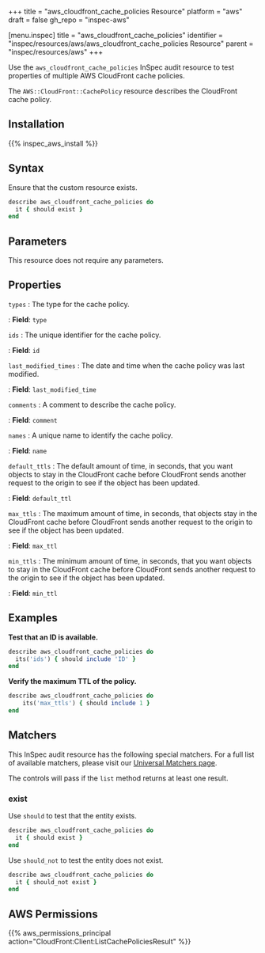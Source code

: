 +++
title = "aws_cloudfront_cache_policies Resource"
platform = "aws"
draft = false
gh_repo = "inspec-aws"

[menu.inspec]
title = "aws_cloudfront_cache_policies"
identifier = "inspec/resources/aws/aws_cloudfront_cache_policies Resource"
parent = "inspec/resources/aws"
+++

Use the `aws_cloudfront_cache_policies` InSpec audit resource to test properties of multiple AWS CloudFront cache policies.

The `AWS::CloudFront::CachePolicy` resource describes the CloudFront cache policy.

## Installation

{{% inspec_aws_install %}}

## Syntax

Ensure that the custom resource exists.

```ruby
describe aws_cloudfront_cache_policies do
  it { should exist }
end
```

## Parameters

This resource does not require any parameters.

## Properties

`types`
: The type for the cache policy.

: **Field**: `type`

`ids`
: The unique identifier for the cache policy.

: **Field**: `id`

`last_modified_times`
: The date and time when the cache policy was last modified.

: **Field**: `last_modified_time`

`comments`
: A comment to describe the cache policy.

: **Field**: `comment`

`names`
: A unique name to identify the cache policy.

: **Field**: `name`

`default_ttls`
: The default amount of time, in seconds, that you want objects to stay in the CloudFront cache before CloudFront sends another request to the origin to see if the object has been updated.

: **Field**: `default_ttl`

`max_ttls`
: The maximum amount of time, in seconds, that objects stay in the CloudFront cache before CloudFront sends another request to the origin to see if the object has been updated.

: **Field**: `max_ttl`

`min_ttls`
: The minimum amount of time, in seconds, that you want objects to stay in the CloudFront cache before CloudFront sends another request to the origin to see if the object has been updated.

: **Field**: `min_ttl`

## Examples

**Test that an ID is available.**

```ruby
describe aws_cloudfront_cache_policies do
  its('ids') { should include 'ID' }
end
```

**Verify the maximum TTL of the policy.**

```ruby
describe aws_cloudfront_cache_policies do
    its('max_ttls') { should include 1 }
end
```

## Matchers

This InSpec audit resource has the following special matchers. For a full list of available matchers, please visit our [Universal Matchers page](https://www.inspec.io/docs/reference/matchers/).

The controls will pass if the `list` method returns at least one result.

### exist

Use `should` to test that the entity exists.

```ruby
describe aws_cloudfront_cache_policies do
  it { should exist }
end
```

Use `should_not` to test the entity does not exist.

```ruby
describe aws_cloudfront_cache_policies do
  it { should_not exist }
end
```

## AWS Permissions

{{% aws_permissions_principal action="CloudFront:Client:ListCachePoliciesResult" %}}
